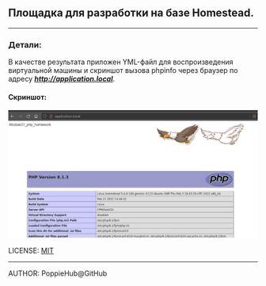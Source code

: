 ## Площадка для разработки на базе Homestead.

----

### Детали:
В качестве результата приложен YML-файл для воспроизведения виртуальной машины и скриншот вызова phpinfo через браузер по адресу ***http://application.local***.

#### Скриншот:
![](readme/screen.png)


LICENSE: [MIT](./license.md)

---

AUTHOR: PoppieHub@GitHub